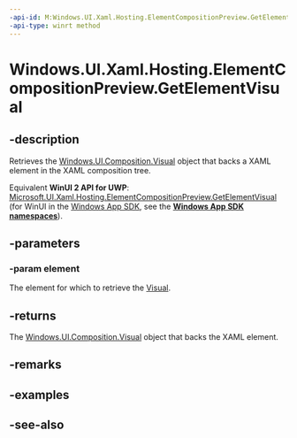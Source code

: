 ```yaml
---
-api-id: M:Windows.UI.Xaml.Hosting.ElementCompositionPreview.GetElementVisual(Windows.UI.Xaml.UIElement)
-api-type: winrt method
---
```


<!-- Method syntax
public Windows.UI.Composition.Visual GetElementVisual(Windows.UI.Xaml.UIElement element)
-->

# Windows.UI.Xaml.Hosting.ElementCompositionPreview.GetElementVisual

## -description
Retrieves the [Windows.UI.Composition.Visual](../windows.ui.composition/visual.md) object that backs a XAML element in the XAML composition tree.

Equivalent **WinUI 2 API for UWP**: [Microsoft.UI.Xaml.Hosting.ElementCompositionPreview.GetElementVisual](/windows/winui/api/microsoft.ui.xaml.hosting.elementcompositionpreview.getelementvisual) (for WinUI in the [Windows App SDK](/windows/apps/windows-app-sdk/), see the **[Windows App SDK namespaces](/windows/windows-app-sdk/api/winrt/)**).

## -parameters
### -param element
The element for which to retrieve the [Visual](../windows.ui.composition/visual.md).

## -returns
The [Windows.UI.Composition.Visual](../windows.ui.composition/visual.md) object that backs the XAML element.

## -remarks

## -examples

## -see-also
